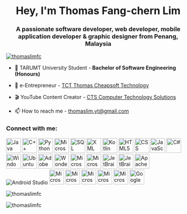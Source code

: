 <h1 align="center">Hey, I'm Thomas Fang-chern Lim</h1>
<h3 align="center">A passionate software developer, web developer, mobile application developer & graphic designer from Penang, Malaysia</h3>

<p align="left"> <a href="https://github.com/ryo-ma/github-profile-trophy"><img src="https://github-profile-trophy.vercel.app/?username=thomaslimfc" alt="thomaslimfc" /></a> </p>

- 🌱 TARUMT University Student - **Bachelor of Software Engineering (Honours)**

- 🛒 e-Entrepreneur - [TCT Thomas Cheapsoft Technology](https://thomaslimfc.github.io/tct/about-us.html)
    
- 🎬 YouTube Content Creator - [CTS Computer Technology Solutions](https://youtube.com/channel/UCJQqFq3O7H-8kuJZMd0k3KA)

- 📫 How to reach me - thomaslim.yt@gmail.com

<h3 align="left">Connect with me:</h3>

<p align="left">
    <a target="_blank" rel="noreferrer"> <img src="https://cdn4.iconfinder.com/data/icons/logos-and-brands/512/181_Java_logo_logos-512.png" alt="Java" width="40"/> </a>
    <a target="_blank" rel="noreferrer"> <img src="https://encrypted-tbn0.gstatic.com/images?q=tbn:ANd9GcTREadhYWxcLBoldO_5kFkZWJk_hceOMM1CxQ&s" alt="C++" width="40"/> </a>
    <a target="_blank" rel="noreferrer"> <img src="https://quantumzeitgeist.com/wp-content/uploads/pythoned.png" alt="Python" width="40"/> </a> 
    <a target="_blank" rel="noreferrer"> <img src="https://symbols.getvecta.com/stencil_28/61_sql-database-generic.90b41636a8.png" alt="Microsoft SQL Server" width="40"/> </a> 
    <a target="_blank" rel="noreferrer"> <img src="https://cdn.worldvectorlogo.com/logos/arduino-1.svg" alt="SQL" width="40"/> </a> 
    <a target="_blank" rel="noreferrer"> <img src="https://cdn.worldvectorlogo.com/logos/arduino-1.svg" alt="XML" width="40"/> </a> 
    <a target="_blank" rel="noreferrer"> <img src="https://cdn.worldvectorlogo.com/logos/arduino-1.svg" alt="Kotlin" width="40"/> </a> 
    <a target="_blank" rel="noreferrer"> <img src="https://cdn.worldvectorlogo.com/logos/arduino-1.svg" alt="HTML5" width="40"/> </a> 
    <a target="_blank" rel="noreferrer"> <img src="https://cdn.worldvectorlogo.com/logos/arduino-1.svg" alt="CSS" width="40"/> </a>     
    <a target="_blank" rel="noreferrer"> <img src="https://cdn.worldvectorlogo.com/logos/arduino-1.svg" alt="JavaScript" width="40"/> </a> 
    <a target="_blank" rel="noreferrer"> <img src="https://cdn.worldvectorlogo.com/logos/arduino-1.svg" alt="C#" width="40"/> </a> 
    <a target="_blank" rel="noreferrer"> <img src="https://cdn.worldvectorlogo.com/logos/arduino-1.svg" alt="Windows" width="40"/> </a> 
    <a target="_blank" rel="noreferrer"> <img src="https://cdn.worldvectorlogo.com/logos/arduino-1.svg" alt="Ubuntu" width="40"/> </a> 
    <a target="_blank" rel="noreferrer"> <img src="https://cdn.worldvectorlogo.com/logos/arduino-1.svg" alt="Adobe Photoshop" width="40"/> </a> 
    <a target="_blank" rel="noreferrer"> <img src="https://cdn.worldvectorlogo.com/logos/arduino-1.svg" alt="Wondershare Filmora" width="40"/> </a> 
    <a target="_blank" rel="noreferrer"> <img src="https://cdn.worldvectorlogo.com/logos/arduino-1.svg" alt="Microsoft Visual Studio 2022" width="40"/> </a> 
    <a target="_blank" rel="noreferrer"> <img src="https://cdn.worldvectorlogo.com/logos/arduino-1.svg" alt="Microsoft Visual Studio Code" width="40"/> </a> 
    <a target="_blank" rel="noreferrer"> <img src="https://cdn.worldvectorlogo.com/logos/arduino-1.svg" alt="JetBrains IntelliJ IDEA" width="40"/> </a> 
    <a target="_blank" rel="noreferrer"> <img src="https://cdn.worldvectorlogo.com/logos/arduino-1.svg" alt="JetBrains PyCharm" width="40"/> </a> 
    <a target="_blank" rel="noreferrer"> <img src="https://cdn.worldvectorlogo.com/logos/arduino-1.svg" alt="Apache NetBeans" width="40"/> </a> 
    <a target="_blank" rel="noreferrer"> <img src="https://cdn.worldvectorlogo.com/logos/arduino-1.svg" alt="Android Studio" idth="40"/> </a> 
    <a target="_blank" rel="noreferrer"> <img src="https://cdn.worldvectorlogo.com/logos/arduino-1.svg" alt="Microsoft Word" width="40"/> </a> 
    <a target="_blank" rel="noreferrer"> <img src="https://cdn.worldvectorlogo.com/logos/arduino-1.svg" alt="Microsoft Excel" width="40"/> </a> 
    <a target="_blank" rel="noreferrer"> <img src="https://cdn.worldvectorlogo.com/logos/arduino-1.svg" alt="Microsoft Powerpoint" width="40"/> </a>     
    <a target="_blank" rel="noreferrer"> <img src="https://cdn.worldvectorlogo.com/logos/arduino-1.svg" alt="Microsoft Access" width="40"/> </a>     
    <a target="_blank" rel="noreferrer"> <img src="https://cdn.worldvectorlogo.com/logos/arduino-1.svg" alt="Microsoft Visio" width="40"/> </a>     
    <a target="_blank" rel="noreferrer"> <img src="https://encrypted-tbn0.gstatic.com/images?q=tbn:ANd9GcQ-2jaS8eIgeSM7817Mt3UJ7oGZBzxwJ3MvQA&s" alt="Google Web Designer" width="40"/></a>
</p>

<p><img align="center" src="https://github-readme-stats.vercel.app/api/top-langs?username=thomaslimfc&show_icons=true&locale=en&layout=compact" alt="thomaslimfc" /></p>

<p><img align="center" src="https://github-readme-streak-stats.herokuapp.com/?user=thomaslimfc&" alt="thomaslimfc" /></p>

